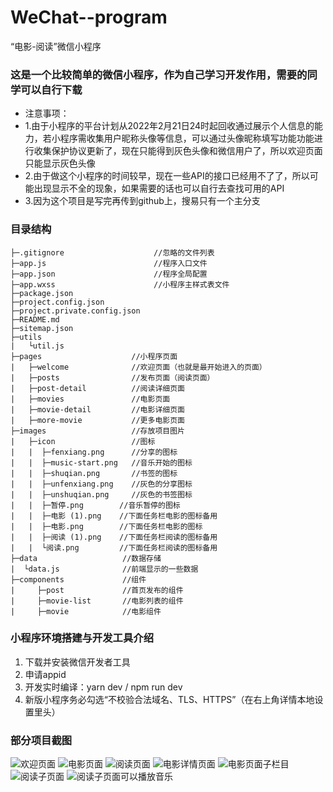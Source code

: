 # WeChat--program
“电影-阅读”微信小程序

### 这是一个比较简单的微信小程序，作为自己学习开发作用，需要的同学可以自行下载

* 注意事项：
* 1.由于小程序的平台计划从2022年2月21日24时起回收通过<open-data>展示个人信息的能力，若小程序需收集用户昵称头像等信息，可以通过头像昵称填写功能功能进行收集保护协议更新了，现在只能得到灰色头像和微信用户了，所以欢迎页面只能显示灰色头像
* 2.由于做这个小程序的时间较早，现在一些API的接口已经用不了了，所以可能出现显示不全的现象，如果需要的话也可以自行去查找可用的API
* 3.因为这个项目是写完再传到github上，搜易只有一个主分支
  
### 目录结构
```
├─.gitignore                    //忽略的文件列表
├─app.js                        //程序入口文件
├─app.json                      //程序全局配置
├─app.wxss                      //小程序主样式表文件
├─package.json                  
├─project.config.json
├─project.private.config.json
├─README.md
├─sitemap.json
├─utils
|   └util.js
├─pages                    //小程序页面
|   ├─welcome              //欢迎页面（也就是最开始进入的页面）
|   ├─posts                //发布页面（阅读页面）
|   ├─post-detail          //阅读详细页面
|   ├─movies               //电影页面
|   ├─movie-detail         //电影详细页面
|   ├─more-movie           //更多电影页面
├─images                   //存放项目图片
|   ├─icon                 //图标
|   |  ├─fenxiang.png      //分享的图标
|   |  ├─music-start.png   //音乐开始的图标
|   |  ├─shuqian.png       //书签的图标
|   |  ├─unfenxiang.png    //灰色的分享图标
|   |  ├─unshuqian.png     //灰色的书签图标
|   |  ├─暂停.png        //音乐暂停的图标
|   |  ├─电影 (1).png    //下面任务栏电影的图标备用
|   |  ├─电影.png        //下面任务栏电影的图标
|   |  ├─阅读 (1).png    //下面任务栏阅读的图标备用
|   |  └阅读.png         //下面任务栏阅读的图标备用
├─data                   //数据存储
|  └data.js              //前端显示的一些数据
├─components             //组件
|     ├─post             //首页发布的组件
|     ├─movie-list       //电影列表的组件
|     ├─movie            //电影组件
```
  
### 小程序环境搭建与开发工具介绍
  1. 下载并安装微信开发者工具
  2. 申请appid
  3. 开发实时编译：yarn  dev / npm run dev
  4. 新版小程序务必勾选“不校验合法域名、TLS、HTTPS”（在右上角详情本地设置里头）

### 部分项目截图
  
![欢迎页面](https://user-images.githubusercontent.com/91047039/160526679-a8e52745-2839-461d-a23d-12c3140c772a.png)
![电影页面](https://user-images.githubusercontent.com/91047039/160526743-f45b100f-e946-44b1-ba2b-f239105de411.png)
![阅读页面](https://user-images.githubusercontent.com/91047039/160526744-cb0f9cd7-9276-4724-8322-0ae7dfbd8f47.png)
![电影详情页面](https://user-images.githubusercontent.com/91047039/160526739-02adcc03-da52-48bb-93be-c60d4a3c0256.png)
![电影页面子栏目](https://user-images.githubusercontent.com/91047039/160526742-5cc88627-9f5a-4988-a507-439bff7b37b4.png)
![阅读子页面](https://user-images.githubusercontent.com/91047039/160526741-d8b7f145-bf9f-4c1b-9bb7-06d57041d239.png)
![阅读子页面可以播放音乐](https://user-images.githubusercontent.com/91047039/160526740-6933ac64-4eea-4209-814f-de80069e8ac8.png)
